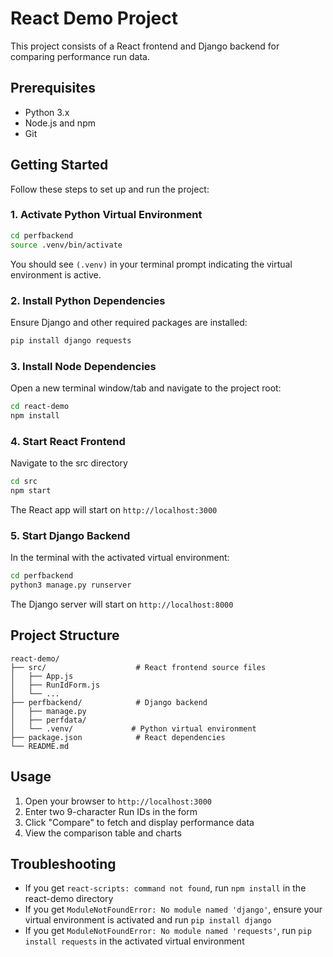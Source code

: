 # React Demo Project

This project consists of a React frontend and Django backend for comparing performance run data.

## Prerequisites

- Python 3.x
- Node.js and npm
- Git

## Getting Started

Follow these steps to set up and run the project:

### 1. Activate Python Virtual Environment

```bash
cd perfbackend
source .venv/bin/activate
```

You should see `(.venv)` in your terminal prompt indicating the virtual environment is active.

### 2. Install Python Dependencies

Ensure Django and other required packages are installed:

```bash
pip install django requests
```

### 3. Install Node Dependencies

Open a new terminal window/tab and navigate to the project root:

```bash
cd react-demo
npm install
```

### 4. Start React Frontend

Navigate to the src directory

```bash
cd src
npm start
```

The React app will start on `http://localhost:3000`

### 5. Start Django Backend

In the terminal with the activated virtual environment:

```bash
cd perfbackend
python3 manage.py runserver
```

The Django server will start on `http://localhost:8000`

## Project Structure

```
react-demo/
├── src/                    # React frontend source files
│   ├── App.js
│   ├── RunIdForm.js
│   └── ...
├── perfbackend/            # Django backend
│   ├── manage.py
│   ├── perfdata/
│   └── .venv/             # Python virtual environment
├── package.json            # React dependencies
└── README.md
```

## Usage

1. Open your browser to `http://localhost:3000`
2. Enter two 9-character Run IDs in the form
3. Click "Compare" to fetch and display performance data
4. View the comparison table and charts

## Troubleshooting

- If you get `react-scripts: command not found`, run `npm install` in the react-demo directory
- If you get `ModuleNotFoundError: No module named 'django'`, ensure your virtual environment is activated and run `pip install django`
- If you get `ModuleNotFoundError: No module named 'requests'`, run `pip install requests` in the activated virtual environment
